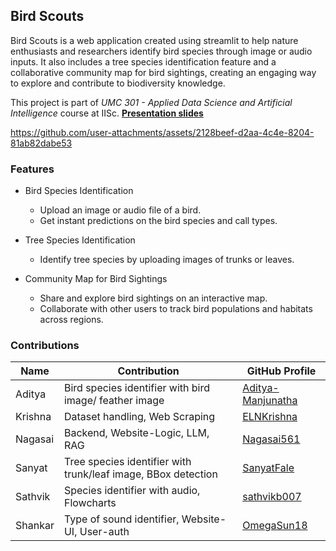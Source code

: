 ## Bird Scouts

Bird Scouts is a web application created using streamlit to help nature enthusiasts and researchers identify bird species through image or audio inputs.
It also includes a tree species identification feature and a collaborative community map for bird sightings, creating an engaging way to explore and contribute to biodiversity knowledge.

 
This project is part of *UMC 301 - Applied Data Science and Artificial Intelligence* course at IISc. **[Presentation slides](https://docs.google.com/presentation/d/1AmpiQddBaHowNwmOWfrJYQHjGgEAjgNN2WpIVIsTEwI/edit#slide=id.g3176ed11d7c_1_21)**


https://github.com/user-attachments/assets/2128beef-d2aa-4c4e-8204-81ab82dabe53



### Features 

+ Bird Species Identification
    - Upload an image or audio file of a bird.
    - Get instant predictions on the bird species and call types.

+ Tree Species Identification
    - Identify tree species by uploading images of trunks or leaves.

+ Community Map for Bird Sightings
    - Share and explore bird sightings on an interactive map.
    - Collaborate with other users to track bird populations and habitats across regions.


### Contributions

| Name | Contribution | GitHub Profile |
|---| --- | --- |
|Aditya| Bird species identifier with bird image/ feather image | [Aditya-Manjunatha](https://github.com/Aditya-Manjunatha)
|Krishna| Dataset handling, Web Scraping | [ELNKrishna](https://github.com/ELNKrishna)
|Nagasai| Backend, Website-Logic, LLM, RAG | [Nagasai561](https://github.com/Nagasai561)
|Sanyat| Tree species identifier with trunk/leaf image, BBox detection | [SanyatFale](https://github.com/SanyatFale)   
|Sathvik| Species identifier with audio, Flowcharts | [sathvikb007](https://github.com/Sathvik040105)
|Shankar| Type of sound identifier, Website-UI, User-auth | [OmegaSun18](https://github.com/OmegaSun18)
